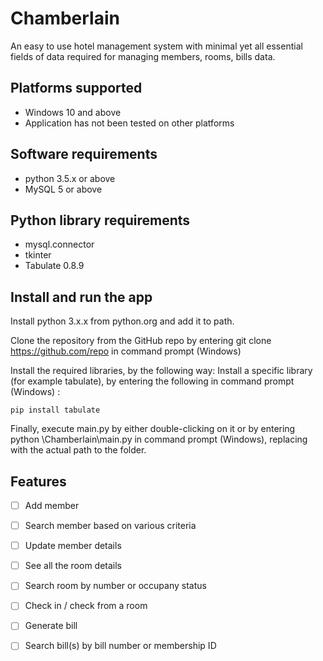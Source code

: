 # Chamberlain
An easy to use hotel management system with minimal yet all essential fields of data required for managing members, rooms, bills data.


## Platforms supported

* Windows 10 and above
* Application has not been tested on other platforms
	

## Software requirements

* python 3.5.x or above
* MySQL 5 or above
	
	
## Python library requirements

* mysql.connector
* tkinter
* Tabulate 0.8.9
	

## Install and run the app

Install python 3.x.x from python.org and add it to path.

Clone the repository from the GitHub repo by entering git clone https://github.com/repo in command prompt (Windows)

Install the required libraries, by the following way:
Install a specific library (for example tabulate), by entering the following in command prompt (Windows) :  

	pip install tabulate 

   
Finally, execute main.py by either double-clicking on it or by entering python <path>\\Chamberlain\\main.py in command prompt (Windows), replacing <path> with the actual path to the folder.


	
## Features
- [ ] Add member
- [ ] Search member based on various criteria
- [ ] Update member details
- [ ] See all the room details
- [ ] Search room by number or occupany status
- [ ] Check in / check from a room
- [ ] Generate bill
- [ ] Search bill(s) by bill number or membership ID



